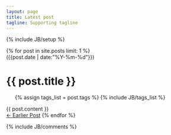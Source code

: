 ```yaml
---
layout: page
title: Latest post
tagline: Supporting tagline
---
```

{% include JB/setup %}

<div class="latest_post">
    {% for post in site.posts limit: 1 %}
        <div class="post_info">
            <span>({{post.date | date:"%Y-%m-%d"}})<h1>{{ post.title }}</h1></span>
        </div>
        <ul class="tag_box inline">
            {% assign tags_list = post.tags %}
            {% include JB/tags_list %}
        </ul>
        <div class="post_content">
            {{ post.content }}
        </div>
        <a href="{{ post.previous.url }}" class="prev" title="{{ post.previous.title }}">&larr; Earlier Post</a>
    {% endfor %}
</div>

{% include JB/comments %}
